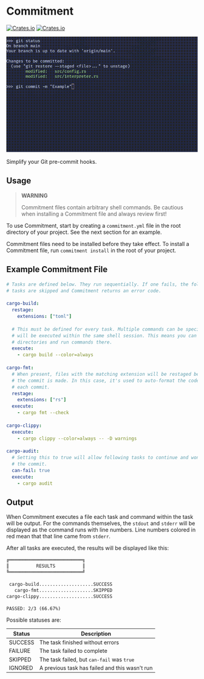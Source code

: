 # Commitment

[![Crates.io](https://img.shields.io/crates/v/commitment.svg)](https://crates.io/crates/commitment)
[![Crates.io](https://img.shields.io/crates/l/commitment)](./LICENSE.txt)

<p align="center">
  <img src="assets/gifs/example.gif" alt="Commitment Example" />
</p>

Simplify your Git pre-commit hooks.

## Usage

> **WARNING**
> 
> Commitment files contain arbitrary shell commands. Be cautious when installing
> a Commitment file and always review first!

To use Commitment, start by creating a `commitment.yml` file in the root
directory of your project. See the next section for an example.

Commitment files need to be installed before they take effect. To install a
Commitment file, run `commitment install` in the root of your project.

## Example Commitment File

```yaml
# Tasks are defined below. They run sequentially. If one fails, the following
# tasks are skipped and Commitment returns an error code.
 
cargo-build:
  restage:
    extensions: ["toml"]

  # This must be defined for every task. Multiple commands can be specified and
  # will be executed within the same shell session. This means you can change
  # directories and run commands there.
  execute:
    - cargo build --color=always

cargo-fmt:
  # When present, files with the matching extension will be restaged before
  # the commit is made. In this case, it's used to auto-format the code before
  # each commit.
  restage:
    extensions: ["rs"]
  execute:
    - cargo fmt --check

cargo-clippy:
  execute:
    - cargo clippy --color=always -- -D warnings

cargo-audit:
  # Setting this to true will allow following tasks to continue and won't reject
  # the commit.
  can-fail: true
  execute:
    - cargo audit
```

## Output

When Commitment executes a file each task and command within the task will be
output. For the commands themselves, the `stdout` and `stderr` will be displayed
as the command runs with line numbers. Line numbers colored in red mean that
that line came from `stderr`.

After all tasks are executed, the results will be displayed like this:

```
╔═══════════════════════════╗
║          RESULTS          ║
╚═══════════════════════════╝

 cargo-build....................SUCCESS
   cargo-fmt....................SKIPPED
cargo-clippy....................SUCCESS

PASSED: 2/3 (66.67%)
```

Possible statuses are:

| **Status**  | **Description**                                |
|-------------|------------------------------------------------|
| SUCCESS     | The task finished without errors               |
| FAILURE     | The task failed to complete                    |
| SKIPPED     | The task failed, but `can-fail` was `true`     |
| IGNORED     | A previous task has failed and this wasn't run |
